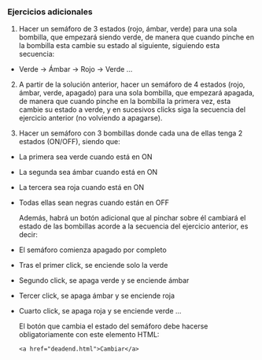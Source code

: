 ### Ejercicios adicionales

1. Hacer un semáforo de 3 estados (rojo, ámbar, verde) para una sola bombilla, que empezará siendo verde, de manera que cuando pinche en la bombilla esta cambie su estado al siguiente, siguiendo esta secuencia:

- Verde -> Ámbar -> Rojo -> Verde ...

2. A partir de la solución anterior, hacer un semáforo de 4 estados (rojo, ámbar, verde, apagado) para una sola bombilla, que empezará apagada, de manera que cuando pinche en la bombilla la primera vez, esta cambie su estado a verde, y en sucesivos clicks siga la secuencia del ejercicio anterior (no volviendo a apagarse).

3. Hacer un semáforo con 3 bombillas donde cada una de ellas tenga 2 estados (ON/OFF), siendo que:

- La primera sea verde cuando está en ON
- La segunda sea ámbar cuando está en ON
- La tercera sea roja cuando está en ON
- Todas ellas sean negras cuando están en OFF

  Además, habrá un botón adicional que al pinchar sobre él cambiará el estado de las bombillas acorde a la secuencia del ejercicio anterior, es decir:

- El semáforo comienza apagado por completo
- Tras el primer click, se enciende solo la verde
- Segundo click, se apaga verde y se enciende ámbar
- Tercer click, se apaga ámbar y se enciende roja
- Cuarto click, se apaga roja y se enciende verde
  ...

  El botón que cambia el estado del semáforo debe hacerse obligatoriamente con este elemento HTML:

  `<a href="deadend.html">Cambiar</a>`